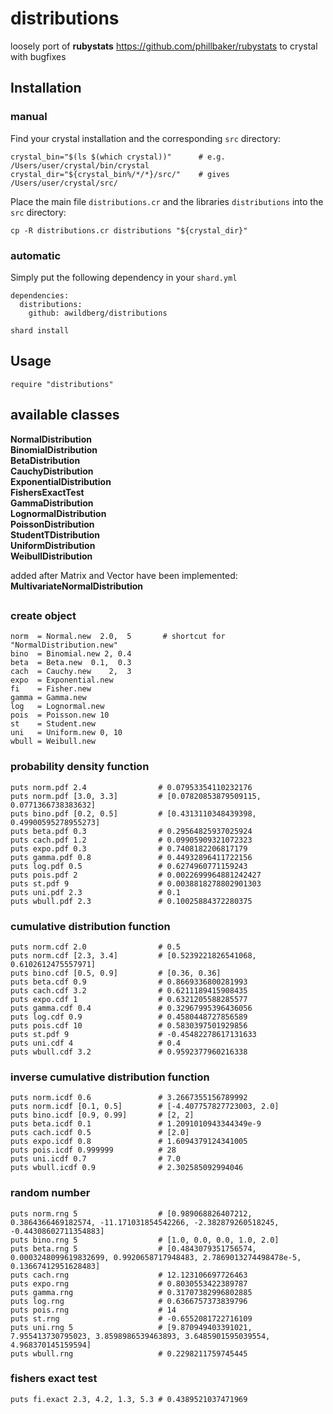 # distributions
loosely port of **rubystats** https://github.com/phillbaker/rubystats to crystal with bugfixes

## Installation
### manual
Find your crystal installation and the corresponding `src` directory:

    crystal_bin="$(ls $(which crystal))"      # e.g. /Users/user/crystal/bin/crystal
    crystal_dir="${crystal_bin%/*/*}/src/"    # gives /Users/user/crystal/src/

Place the main file `distributions.cr` and the libraries `distributions` into the `src` directory:

    cp -R distributions.cr distributions "${crystal_dir}"

### automatic
Simply put the following dependency in your `shard.yml`

    dependencies:
      distributions:
        github: awildberg/distributions

`shard install`

## Usage
    require "distributions"

## available classes

**NormalDistribution<br>
BinomialDistribution<br>
BetaDistribution<br>
CauchyDistribution<br>
ExponentialDistribution<br>
FishersExactTest<br>
GammaDistribution<br>
LognormalDistribution<br>
PoissonDistribution<br>
StudentTDistribution<br>
UniformDistribution<br>
WeibullDistribution**

added after Matrix and Vector have been implemented:<br>
**MultivariateNormalDistribution**

##
### create object
    norm  = Normal.new  2.0,  5       # shortcut for "NormalDistribution.new"
    bino  = Binomial.new 2, 0.4
    beta  = Beta.new  0.1,  0.3
    cach  = Cauchy.new    2,  3
    expo  = Exponential.new
    fi    = Fisher.new
    gamma = Gamma.new
    log   = Lognormal.new
    pois  = Poisson.new 10
    st    = Student.new
    uni   = Uniform.new 0, 10
    wbull = Weibull.new
    
### probability density function
    puts norm.pdf 2.4                # 0.07953354110232176
    puts norm.pdf [3.0, 3.3]         # [0.07820853879509115, 0.0771366738383632]
    puts bino.pdf [0.2, 0.5]         # [0.4313110348439398, 0.49900595278955273]
    puts beta.pdf 0.3                # 0.29564825937025924
    puts cach.pdf 1.2                # 0.09905909321072323
    puts expo.pdf 0.3                # 0.7408182206817179
    puts gamma.pdf 0.8               # 0.44932896411722156
    puts log.pdf 0.5                 # 0.6274960771159243
    puts pois.pdf 2                  # 0.0022699964881242427
    puts st.pdf 9                    # 0.0038818278802901303
    puts uni.pdf 2.3                 # 0.1
    puts wbull.pdf 2.3               # 0.10025884372280375

### cumulative distribution function
    puts norm.cdf 2.0                # 0.5
    puts norm.cdf [2.3, 3.4]         # [0.5239221826541068, 0.6102612475557971]
    puts bino.cdf [0.5, 0.9]         # [0.36, 0.36]
    puts beta.cdf 0.9                # 0.8669336800281993
    puts cach.cdf 3.2                # 0.6211189415908435
    puts expo.cdf 1                  # 0.6321205588285577
    puts gamma.cdf 0.4               # 0.32967995396436056
    puts log.cdf 0.9                 # 0.4580448727856589
    puts pois.cdf 10                 # 0.5830397501929856
    puts st.pdf 9                    # -0.45482278617131633
    puts uni.cdf 4                   # 0.4
    puts wbull.cdf 3.2               # 0.9592377960216338
    
### inverse cumulative distribution function
    puts norm.icdf 0.6               # 3.2667355156789992
    puts norm.icdf [0.1, 0.5]        # [-4.407757827723003, 2.0]
    puts bino.icdf [0.9, 0.99]       # [2, 2]
    puts beta.icdf 0.1               # 1.2091010943344349e-9
    puts cach.icdf 0.5               # [2.0]
    puts expo.icdf 0.8               # 1.6094379124341005
    puts pois.icdf 0.999999          # 28
    puts uni.icdf 0.7                # 7.0
    puts wbull.icdf 0.9              # 2.302585092994046

### random number
    puts norm.rng 5                  # [0.989068826407212, 0.3864366469182574, -11.171031854542266, -2.382879260518245, -0.44308602711354883]
    puts bino.rng 5                  # [1.0, 0.0, 0.0, 1.0, 2.0]
    puts beta.rng 5                  # [0.4843079351756574, 0.0003248099619832699, 0.9920658717948483, 2.7869013274498478e-5, 0.13667412951628483]
    puts cach.rng                    # 12.123106697726463
    puts expo.rng                    # 0.8030553422389787
    puts gamma.rng                   # 0.31707382996802885
    puts log.rng                     # 0.6366757373839796
    puts pois.rng                    # 14
    puts st.rng                      # -0.6552081722716109
    puts uni.rng 5                   # [9.870949403391021, 7.955413730795023, 3.8598986539463893, 3.6485901595039554, 4.968370145159594]
    puts wbull.rng                   # 0.2298211759745445
    
### fishers exact test
    puts fi.exact 2.3, 4.2, 1.3, 5.3 # 0.4389521037471969
